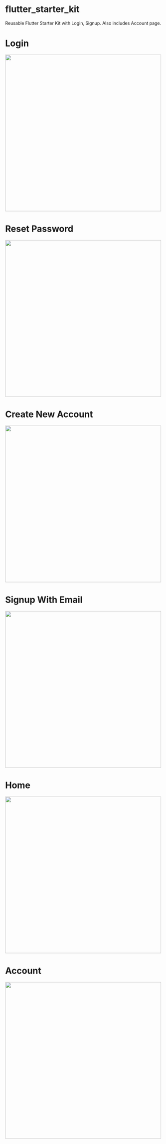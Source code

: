 # flutter_starter_kit
Reusable Flutter Starter Kit with Login, Signup. Also includes Account page.

# Login
<img src="images/screenshots/login.png" width="500"  />

# Reset Password
<img src="images/screenshots/reset_pass.png" width="500"  />

# Create New Account
<img src="images/screenshots/create.png" width="500"  />

# Signup With Email
<img src="images/screenshots/signup_email.png" width="500"  />

# Home
<img src="images/screenshots/home.png" width="500"  />

# Account
<img src="images/screenshots/account.png" width="500"  />



